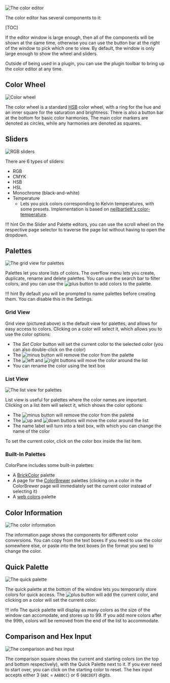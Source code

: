![The color editor](../images/all-editors.png)

The color editor has several components to it:

[TOC]

If the editor window is large enough, then all of the components will be shown at the same time, otherwise you can use the button bar at the right of the window to pick which one to view. By default, the window is only large enough to show the wheel and sliders.

Outside of being used in a plugin, you can use the plugin toolbar to bring up the color editor at any time.

## Color Wheel

![Color wheel](../images/color-wheel.png)

The color wheel is a standard [HSB](https://wikipedia.org/wiki/HSL_and_HSV) color wheel, with a ring for the hue and an inner square for the saturation and brightness. There is also a button bar at the bottom for basic color harmonies. The main color markers are denoted as circles, while any harmonies are denoted as squares.

## Sliders

![RGB sliders](../images/rgb-sliders.png)

There are 6 types of sliders:

- RGB
- CMYK
- HSB
- HSL
- Monochrome (black-and-white)
- Temperature
    - Lets you pick colors corresponding to Kelvin temperatures, with some presets. Implementation is based on [neilbartlett's color-temperature](https://github.com/neilbartlett/color-temperature).

!!! hint
    On the Slider and Palette editors, you can use the scroll wheel on the respective page selector to traverse the page list without having to open the dropdown.

## Palettes

![The grid view for palettes](../images/palettes.png)

Palettes let you store lists of colors. The overflow menu lets you create, duplicate, rename and delete palettes. You can use the search bar to filter colors, and you can use the ![plus](../images/plus.png) button to add colors to the palette.

!!! hint
    By default you will be prompted to name palettes before creating them. You can disable this in the Settings.

### Grid View

Grid view (pictured above) is the default view for palettes, and allows for easy access to colors. Clicking on a color will select it, which allows you to use the color options:

- The *Set Color* button will set the current color to the selected color (you can also double-click on the color)
- The ![minus](../images/minus.png) button will remove the color from the palette
- The ![left](../images/left.png) and ![right](../images/right.png) buttons will move the color around the list
- You can rename the color using the text box

### List View

![The list view for palettes](../images/palettes-list.png)

List view is useful for palettes where the color names are important. Clicking on a list item will select it, which shows the color options:

- The ![minus](../images/minus.png) button will remove the color from the palette
- The ![up](../images/up.png) and ![down](../images/down.png) buttons will move the color around the list
- The name label will turn into a text box, with which you can change the name of the color

To set the current color, click on the color box inside the list item.

### Built-In Palettes

ColorPane includes some built-in palettes:

- A [BrickColor](https://developer.roblox.com/articles/BrickColor-Codes) palette
- A page for the [ColorBrewer](https://colorbrewer2.org) palettes (clicking on a color in the ColorBrewer page will immediately set the current color instead of selecting it)
- A [web colors](https://www.w3.org/TR/2020/WD-css-color-4-20201112/#named-colors) palette

## Color Information

![The color information](../images/color-info.png)

The information page shows the components for different color conversions. You can copy from the text boxes if you need to use the color somewhere else, or paste into the text boxes (in the format you see) to change the color.

## Quick Palette

![The quick palette](../images/quick-palette.png)

The quick palette at the bottom of the window lets you temporarily store colors for quick access. The ![plus](../images/plus.png) button will add the current color, and clicking on a color will set the current color.

!!! info
    The quick palette will display as many colors as the size of the window can accomodate, and stores up to 99. If you add more colors after the 99th, colors will be removed from the end of the list to accommodate.

## Comparison and Hex Input

![The comparison and hex input](../images/tools.png)

The comparison square shows the current and starting colors (on the top and bottom respectively), with the Quick Palette next to it. If you ever need to start over, you can click on the starting color to reset. The hex input accepts either 3 (`ABC` = `AABBCC`) or 6 (`ABCDEF`) digits.